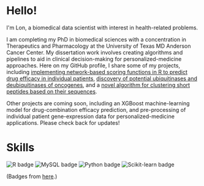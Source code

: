 # Hello!
I'm Lon, a biomedical data scientist with interest in health-related problems. 

I am completing my PhD in biomedical sciences with a concentration in Therapeutics and Pharmacology at the University of Texas MD Anderson Cancer Center. My dissertation work involves creating algorithms and pipelines to aid in clinical decision-making for personalized-medicine approaches. Here on my GitHub profile, I share some of my projects, including [implementing network-based scoring functions in R to predict drug efficacy in individual patients](https://github.com/alonzowolfram/network-scores), [discovery of potential ubiquitinases and deubiquitinases of oncogenes](https://github.com/alonzowolfram/ubiquitination-genes), and a [novel algorithm for clustering short peptides based on their sequences](https://github.com/alonzowolfram/peptide-clustering). 

Other projects are coming soon, including an XGBoost machine-learning model for drug-combination efficacy prediction, and pre-processing of individual patient gene-expression data for personalized-medicine applications. Please check back for updates! 

# Skills
![R badge](https://img.shields.io/badge/R-276DC3?style=for-the-badge&logo=r&logoColor=white)
![MySQL badge](https://img.shields.io/badge/MySQL-005C84?style=for-the-badge&logo=mysql&logoColor=white)
![Python badge](https://img.shields.io/badge/Python-FFD43B?style=for-the-badge&logo=python&logoColor=blue)
![Scikit-learn badge](https://img.shields.io/badge/scikit_learn-F7931E?style=for-the-badge&logo=scikit-learn&logoColor=white)

(Badges from [here](https://github.com/alexandresanlim/Badges4-README.md-Profile).)
